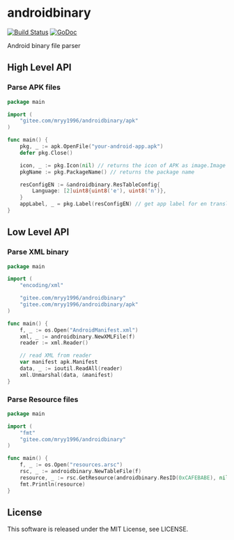 androidbinary
=====

[![Build Status](https://github.com/shogo82148/androidbinary/workflows/Test/badge.svg)](https://github.com/shogo82148/androidbinary/actions)
[![GoDoc](https://godoc.org/github.com/shogo82148/androidbinary?status.svg)](https://godoc.org/github.com/shogo82148/androidbinary)

Android binary file parser

## High Level API

### Parse APK files

``` go
package main

import (
	"gitee.com/mryy1996/androidbinary/apk"
)

func main() {
	pkg, _ := apk.OpenFile("your-android-app.apk")
	defer pkg.Close()

	icon, _ := pkg.Icon(nil) // returns the icon of APK as image.Image
	pkgName := pkg.PackageName() // returns the package name

	resConfigEN := &androidbinary.ResTableConfig{
		Language: [2]uint8{uint8('e'), uint8('n')},
	}
	appLabel, _ = pkg.Label(resConfigEN) // get app label for en translation
}
```

## Low Level API

### Parse XML binary

``` go
package main

import (
	"encoding/xml"

	"gitee.com/mryy1996/androidbinary"
	"gitee.com/mryy1996/androidbinary/apk"
)

func main() {
	f, _ := os.Open("AndroidManifest.xml")
	xml, _ := androidbinary.NewXMLFile(f)
	reader := xml.Reader()

	// read XML from reader
	var manifest apk.Manifest
	data, _ := ioutil.ReadAll(reader)
	xml.Unmarshal(data, &manifest)
}
```

### Parse Resource files

``` go
package main

import (
	"fmt"
	"gitee.com/mryy1996/androidbinary"
)

func main() {
	f, _ := os.Open("resources.arsc")
	rsc, _ := androidbinary.NewTableFile(f)
	resource, _ := rsc.GetResource(androidbinary.ResID(0xCAFEBABE), nil)
	fmt.Println(resource)
}
```

## License

This software is released under the MIT License, see LICENSE.
